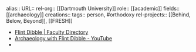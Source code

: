 alias::
URL::
rel-org:: [[Dartmouth University]] 
role:: [[academic]] 
fields:: [[archaeology]] 
creations:: 
tags:: person, #orthodoxy 
rel-projects:: [[Behind, Below, Beyond]], [[FRESH]] 


- [Flint Dibble | Faculty Directory](https://faculty-directory.dartmouth.edu/flint-dibble)
- [Archaeology with Flint Dibble - YouTube](https://www.youtube.com/c/flintdibble)
-